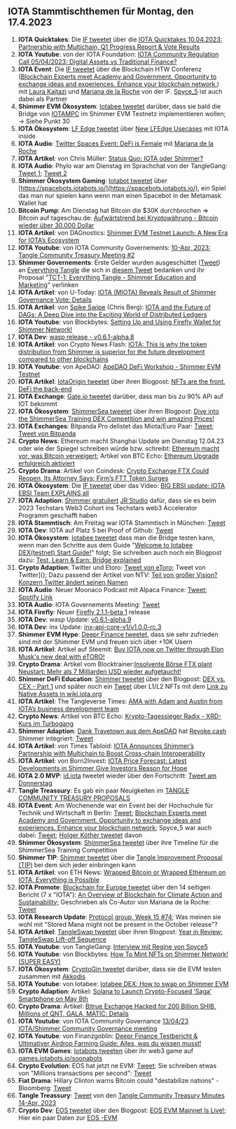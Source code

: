 ## IOTA Stammtischthemen für Montag, den 17.4.2023

1. **IOTA Quicktakes**: Die [IF tweetet]() über die [IOTA Quicktakes 10.04.2023: Partnership with Multichain, Q1 Progress Report & Vote Results](https://www.youtube.com/watch?v=S8_u-vmblKA)
2. **IOTA Youtube**: von der IOTA Foundation: [IOTA Community Regulation Call 05/04/2023: Digital Assets vs Traditional Finance?](https://www.youtube.com/watch?v=SQV9ACh_2fY)
3. **IOTA Event**: Die [IF tweetet](https://twitter.com/iota/status/1645849204256915457?s=20) über die Blockchain HTW Conferenz ([Blockchain Experts meet Academy and Government. Opportunity to exchange ideas and experiences. Enhance your blockchain network.](https://blockchainhtwkonferenz.com/#register)) mit [Laura Kajtazi](https://twitter.com/LauraKajtazi1) und [Mariana de la Roche](https://twitter.com/Marianadlrw) von der IF. [Spyce_5](https://twitter.com/SPYCE_5) ist auch dabei als Partner
4. **Shimmer EVM Ökosystem**: [Iotabee tweetet](https://twitter.com/iotabee/status/1645722114341711874?s=20) darüber, dass sie bald die Bridge von [IOTAMPC](https://twitter.com/iotampc) im Shimmer EVM Testnetz implementieren wollen; -> Siehe Punkt 30
5. **IOTA Ökosystem**: [LF Edge tweetet](https://twitter.com/LF_Edge/status/1645804937149030411?s=20) über [New LFEdge Usecases](https://www.lfedge.org/resources/case-studies/?hss_channel=tw-1085641282175741952) mit IOTA inside
6. **IOTA Audio**: [Twitter Spaces Event: DeFi is Female](https://twitter.com/Nightly_app/status/1645738922452963328?s=20) mit [Mariana de la Roche](https://twitter.com/Marianadlrw)
7. **IOTA Artikel**: von Chris Müller: [Status Quo: IOTA oder Shimmer?](https://medium.com/@IotaWeekly/status-quo-iota-oder-shimmer-7ae3cefddc6f)
8. **IOTA Audio**: Phylo war am Dienstag im Sprachchat von der TangleGang: [Tweet 1](https://twitter.com/GangTangleTalk/status/1645706474721533956?s=20); [Tweet 2](https://twitter.com/GangTangleTalk/status/1646404998459269120?s=20)
9. **Shimmer Ökosystem Gaming**: [Iotabot tweetet](https://twitter.com/iotabots/status/1645660448790917120?s=20) über [https://spacebots.iotabots.io/](https://spacebots.iotabots.io/), ein Spiel das man nur spielen kann wenn man einen Spacebot in der Metamask Wallet hat
10. **Bitcoin Pump**: Am Dienstag hat Bitcoin die $30K durchbrochen => Bitcoin auf tageschau.de: [Aufwärtstrend bei Kryptowährung - Bitcoin wieder über 30.000 Dollar](https://www.tagesschau.de/wirtschaft/finanzen/bitcoin-kryptowaehrungen-krisenwaehrung-101.html)
11. **IOTA Artikel**: von DAGnostics: [Shimmer EVM Testnet Launch: A New Era for IOTA’s Ecosystem](https://medium.com/@dagnostics/shimmer-evm-testnet-launch-a-new-era-for-iotas-ecosystem-90dc1a4753d0)
12. **IOTA Youtube**: von IOTA Community Governements: [10-Apr, 2023: Tangle Community Treasury Meeting #2](https://www.youtube.com/watch?v=AA6aAnsh7D4)
13. **Shimmer Governements**: Erste Gelder wurden ausgeschüttet ([Tweet](ahttps://twitter.com/TangleTreasury/status/1645474970384859161?s=20)) an [Everything Tangle](https://twitter.com/allthingstangle) die sich in [diesem Tweet](https://twitter.com/allthingstangle/status/1645517315692466176?s=20) bedanken und ihr Proposal "[TCT-1: Everything Tangle - Shimmer Education and Marketing](https://www.tangletreasury.org/proposal-detailed?recordId=recHrMTgJztPSSFmo)" verlinken
14. **IOTA Artikel**: von U-Today: [IOTA (MIOTA) Reveals Result of Shimmer Governance Vote: Details](https://u.today/iota-miota-reveals-result-of-shimmer-governance-vote-details)
15. **IOTA Artikel**: von [Spike Swipe](https://twitter.com/SpikeSwipe) (Chris Berg): [IOTA and the Future of DAGs: A Deep Dive into the Exciting World of Distributed Ledgers](https://www.spikeswipe.com/post/iota-and-the-future-of-dags-a-deep-dive-into-the-exciting-world-of-distributed-ledgers)
16. **IOTA Youtube**: von Blockbytes: [Setting Up and Using Firefly Wallet for Shimmer Network!](https://www.youtube.com/watch?v=S8dUlr5oR24)
17. **IOTA Dev**: [wasp release - v0.6.1-alpha.8](https://github.com/iotaledger/wasp/releases/tag/v0.6.1-alpha.8)
18. **IOTA Artikel**: von Crypto News Flash: [IOTA: This is why the token distribution from Shimmer is superior for the future development compared to other blockchains](https://www.crypto-news-flash.com/de/iota-this-is-why-the-token-distribution-from-shimmer-is-superior-for-the-future-development-compared-to-other-blockchains/)
19. **IOTA Youtube**: von ApeDAO: [ApeDAO DeFi Workshop - Shimmer EVM Testnet](https://www.youtube.com/watch?v=8KirQskBPUQ)
20. **IOTA Artikel**: [IotaOrigin tweetet](https://twitter.com/origin_iota/status/1646208698564464640?s=20) über ihren Blogpost: [NFTs are the front, DeFi the back-end](https://medium.com/@iotaorigin/nfts-are-the-front-defi-the-back-end-ece03d0c338d)
21. **IOTA Exchange**: [Gate.io tweetet](https://twitter.com/GateEarn/status/1646061193025687552?s=20) darüber, dass man bis zu 90% APi auf IOT bekommt
22. **IOTA Ökosystem**: [ShimmerSea tweetet](https://twitter.com/ShimmerSeaDEX/status/1646073776855982080?s=20) über ihren Blogpost: [Dive into the ShimmerSea Training DEX Competition and win amazing Prices!](https://medium.com/@shimmerseadefi/dive-into-the-shimmersea-training-dex-competition-and-win-amazing-prices-2ac05d53f832)
23. **IOTA Exchanges**: Bitpanda Pro delistet das Miota/Euro Paar: [Tweet](https://twitter.com/cryptos4ever/status/1646192090957901824?s=20); [Tweet von Bitpanda](https://twitter.com/BitpandaPro/status/1646484307320483840?s=20)
24. **Crypto News**: Ethereum macht Shanghai Update am Dienstag 12.04.23 oder wie der Spiegel schreiben würde bzw. schreibt: [Ethereum macht vor, was Bitcoin verweigert](https://www.spiegel.de/netzwelt/web/kryptowaehrungen-ethereum-macht-vor-was-bitcoin-verweigert-a-c564cc80-5650-45a8-874d-543bfa27632c); Artikel von BTC Echo: [Ethereum Upgrade erfolgreich aktiviert](https://www.btc-echo.de/schlagzeilen/ethereum-upgrade-erfolgreich-aktiviert-162585/)
25. **Crypto Drama**: Artikel von Coindesk: [Crypto Exchange FTX Could Reopen, Its Attorney Says; Firm’s FTT Token Surges](https://www.coindesk.com/business/2023/04/12/crypto-exchange-ftx-could-reopen-its-attorney-says-firms-ftt-token-surges/)
26. **IOTA Ökosystem**: Die [IF tweetet](https://twitter.com/iota/status/1646241787361755138?s=20) über das Video: [BIG EBSI update: IOTA EBSI Team EXPLAINS all](https://www.youtube.com/watch?v=MCRGNPdPIwQ)
27. **IOTA Adaption**: [Shimmer gratuliert](https://twitter.com/shimmernet/status/1646044402299617280?s=20) [JR Studio](https://twitter.com/JRStudio_) dafür, dass sie es beim 2023 Techstars Web3 Cohort ins Techstars web3 Accelerator Programm geschafft haben
28. **IOTA Stammtisch**: Am Freitag war IOTA Stammtisch in München: [Tweet](https://twitter.com/IotaMunchen/status/1642910722496552962?s=20)
29. **IOTA Dev**: IOTA auf Platz 5 bei Proof of Github: [Tweet](https://twitter.com/ProofofGitHub/status/1646423006489587713?s=20)
30. **IOTA Ökosystem**: [Iotabee tweetet](https://twitter.com/iotabee/status/1646425349083856897?s=20) dass man die Bridge testen kann, wenn man den Schritte aus dem Guide "[Welcome to Iotabee DEX(testnet) Start Guide!](https://dexguide.iotabee.com/)" folgt; Sie schreiben auch noch ein Blogpost dazu: [Test, Learn & Earn: Bridge explained](https://medium.com/@iotabee/test-learn-earn-bridge-explained-db3d775484e1)
31. **Crypto Adaption**: Twitter und Etoro: [Tweet von eToro](https://twitter.com/eToro/status/1646430266401890304?s=20); Tweet von Twitter](); Dazu passend der Artikel von NTV: [Teil von großer Vision? Konzern Twitter ändert seinen Namen](https://www.n-tv.de/wirtschaft/Konzern-Twitter-aendert-seinen-Namen-article24049370.html)
32. **IOTA Audio**: Neuer Moonaco Podcast mit Alpaca Finance: [Tweet](https://twitter.com/MoonacoPodcast/status/1646452891706638337?s=20); [Spotify Link](https://open.spotify.com/episode/6ZMF3M2WrqXIqEfDvxF15j?si=hUpV4KUUTOWLh7EYivUPTg&dd=1&nd=1)
33. **IOTA Audio**: IOTA Governements Meeting: [Tweet](https://twitter.com/PhyloIota/status/1646479927758446592?s=20)
34. **IOTA Firefly**: Neuer [Firefly 2.1.1-beta 1](https://github.com/iotaledger/firefly/releases/tag/desktop-2.1.1-beta-1) release
35. **IOTA Dev**: wasp Update: [v0.6.1-alpha.9](https://github.com/iotaledger/wasp/releases/tag/v0.6.1-alpha.9)
36. **IOTA Dev**: inx Update: [inx-api-core-v1/v1.0.0-rc.3](https://github.com/iotaledger/inx-api-core-v1/releases/tag/v1.0.0-rc.3)
37. **Shimmer EVM Hype**: [Deepr Finance tweetet](https://twitter.com/DeeprFinance/status/1646492298316742658?s=20), dass sie sehr zufrieden sind mit der Shimmer EVM und freuen sich über +10K Usern
38. **IOTA Artikel**: Artikel auf Steemit: [Buy IOTA now on Twitter through Elon Musk's new deal with eTORO!](https://steemit.com/iota/@uwe69/buy-iota-now-on-twitter-through-elon-musk-s-new-deal-with-etoro)
39. **Crypto Drama**: Artikel vom Blocktrainer:[Insolvente Börse FTX plant Neustart: Mehr als 7 Milliarden USD wieder aufgetaucht!](https://www.blocktrainer.de/ftx-vor-dem-neustart/)
40. **Shimmer DeFi Education**: [Shimmer tweetet](https://twitter.com/shimmernet/status/1646498479433293824?s=20) über den Blogpost: [DEX vs. CEX - Part 1](https://blog.shimmer.network/dex-vs-cex-part-1/) und später noch ein [Tweet](https://twitter.com/shimmernet/status/1646543774695260161?s=20) über L1/L2 NFTs mit dem [Link zu Native Assets in wiki.iota.org](https://wiki.iota.org/shimmer/learn/native-assets/)
41. **IOTA Artikel**: The Tangleverse Times: [AMA with Adam and Austin from IOTA’s business development team](https://medium.com/@iotacontentcreators/ama-with-adam-and-austin-from-iotas-business-development-team-6eb554b785ad)
42. **Crypto News**: Artikel von BTC Echo: [Krypto-Tagessieger Radix - XRD-Kurs im Turbogang](https://www.btc-echo.de/schlagzeilen/xrd-kurs-im-turbogang-162599/)
43. **Shimmer Adaption**: [Dank Travetown aus dem ApeDAO](https://twitter.com/iotapes/status/1646527237909540866?s=20) hat [Revoke.cash](https://twitter.com/RevokeCash) Shimmer integriert: [Tweet](https://twitter.com/RevokeCash/status/1646501326602338305?s=20)
44. **IOTA Artikel**: von Times Tabloid: [IOTA Announces Shimmer’s Partnership with Multichain to Boost Cross-chain Interoperability]()
45. **IOTA Artikel**: von Born2Invest: [IOTA Price Forecast: Latest Developments in Shimmer Give Investors Reason for Hope](https://born2invest.com/articles/iota-price-shimmer-investors-hope/)
46. **IOTA 2.0 MVP**: [id.iota](https://twitter.com/id_iota) tweetet wieder über den Fortschritt: [Tweet am Donnerstag](https://twitter.com/id_iota/status/1646609399681810432?s=20)
47. **Tangle Treassury**: Es gab ein paar Neuigkeiten im [TANGLE COMMUNITY TREASURY PROPOSALS](https://www.tangletreasury.org/proposals)
48. **IOTA Event**: Am Wochenende war ein Event bei der Hochschule für Technik und Wirtschaft in Berlin: [Tweet](https://twitter.com/iota/status/1643916463470792705?s=20); [Blockchain Experts meet Academy and Government. Opportunity to exchange ideas and experiences. Enhance your blockchain network](https://blockchainhtwkonferenz.com/#register); Spyce_5 war auch dabei: [Tweet](https://twitter.com/SPYCE_5/status/1643963037219422209?s=20); [Holger Köther tweetet](https://twitter.com/HolgerKoether/status/1646790126553509888?s=20) davon
49. **Shimmer Ökosystem**: [ShimmerSea tweetet](https://twitter.com/ShimmerSeaDEX/status/1646755163120582658?s=20) über ihre Timeline für die ShimmerSea Training Competition
50. **Shimmer TIP**: [Shimmer tweetet](https://twitter.com/shimmernet/status/1646860860390776834?s=20) über die [Tangle Improvement Proposal (TIP)](https://wiki.iota.org/shimmer/tips/) bei dem sich jeder einbringen kann
51. **IOTA Artikel**: von ETH News: [Wrapped Bitcoin or Wrapped Ethereum on IOTA, Everything is Possible](https://www.ethnews.com/wrapped-bitcoin-or-wrapped-ethereum-on-iota-everything-is-possible/)
52. **IOTA Promote**: [Blockchain for Europe tweetet](https://twitter.com/BlockchainforEU/status/1646829153071558658?s=20) über den 14 seitigen Bericht (7 x "IOTA"): [An Overview of Blockchain for Climate Action and Sustainability](https://www.blockchain4europe.eu/wp-content/uploads/2023/04/An-Overview-of-Blockchain-for-Climate-Action-and-Sustainability-BC4EU-IOTA-April-2023.pdf); Geschrieben als Co-Autor von Mariana de la Roche: [Tweet](https://twitter.com/Marianadlrw/status/1646843801112043520?s=20)
53. **IOTA Research Update**: [Protocol group, Week 15 #74](https://github.com/iotaledger/research-updates/discussions/74); Was meinen sie wohl mit "Stored Mana might not be present in the October release"? 
54. **IOTA Artikel**: [TangleSwap tweetet](https://twitter.com/TangleSwap/status/1646792660005408776?s=20) über ihren Blogpost: [Year in Review: TangleSwap Lift-off Sequence](https://blog.tangleswap.exchange/year-in-review-bc580fdf84c3)
55. **IOTA Youtube**: von TangleGang: [Interview mit Regine von Spyce5](https://www.youtube.com/watch?v=IJNQfUWsksA)
56. **IOTA Youtube**: von Blockbytes: [How To Mint NFTs on Shimmer Network! (SUPER EASY)](https://www.youtube.com/watch?v=sE_EXP6WwlQ)
57. **IOTA Ökosystem**: [CryptoGin tweetet](https://twitter.com/Crypto_Gin21/status/1646903621479460866?s=20) darüber, dass sie die EVM testen zusammen mit [Akkodis](https://twitter.com/akkodis_global)
58. **IOTA Youtube**: von Iotabee: [Iotabee DEX: How to swap on Shimmer EVM](https://www.youtube.com/watch?v=uru79-W8VaE)
59. **Crypto Adaption**: Artikel: [Solana to Launch Crypto-Focused ‘Saga’ Smartphone on May 8th](https://watcher.guru/news/solana-to-launch-crypto-focused-saga-smartphone-on-may-8th)
60. **Crypto Drama**: Artikel: [Bitrue Exchange Hacked for 200 Billion SHIB, Millions of QNT, GALA, MATIC: Details](https://u.today/bitrue-exchange-hacked-for-200-billion-shib-millions-of-qnt-gala-matic-details)
61. **IOTA Youtube**: von IOTA Community Governance [13/04/23 IOTA/Shimmer Community Governance meeting](https://www.youtube.com/watch?v=oY9IJ5c3WWI)
62. **IOTA Youtube**: von Finanzgoblin: [Deepr Finance Testbericht & Ultimativer Airdrop Farming Guide: Alles, was du wissen musst!](https://www.youtube.com/watch?v=5rQj0R2uFi8)
63. **IOTA EVM Games**: [Iotabots tweeten](https://twitter.com/iotabots/status/1646952431606013953?s=20) über ihr web3 game auf [games.iotabots.io/soonabots](http://games.iotabots.io/soonabots)
64. **Crypto Evolution**: EOS hat jetzt ne EVM: [Tweet](https://twitter.com/everstake_pool/status/1646866113018380289?s=20); Sie schreiben etwas von "Millions transactions per second": [Tweet](https://twitter.com/everstake_pool/status/1646866576111534081?s=20)
65. **Fiat Drama**: Hillary Clinton warns Bitcoin could  "destabilize nations" - Bloomberg: [Tweet](https://twitter.com/BitcoinNewsCom/status/1646941755353210901?s=20)
66. **Tangle Treassury**: [Tweet](https://twitter.com/TangleTreasury/status/1646912002441322501?s=20) von den [Tangle Community Treasury Minutes 14-Apr, 2023](https://tangletreasury.notion.site/Tangle-Community-Treasury-Minutes-14-Apr-2023-85509272b5414f9596007e7e43cf62a3)
67. **Crypto Dev**: [EOS tweetet](https://twitter.com/EOSnFoundation/status/1646693958792146944?s=20) über den Blogpost: [EOS EVM Mainnet Is Live!](https://eosnetwork.com/blog/eos-evm-mainnet-is-live/); Hier ein paar Daten zur [EOS -EVM](https://eosnetwork.com/eos-evm/)


